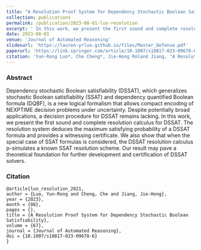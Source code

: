 ```yaml
---
title: "A Resolution Proof System for Dependency Stochastic Boolean Satisfiability"
collection: publications
permalink: /publication/2023-08-01-luo-resolution
excerpt: ' In this work, we present the first sound and complete resolution calculus for Dependency Stochastic Boolean Satisfiability (DSSAT).'
date: 2023-08-01
venue: 'Journal of Automated Reasoning'
slidesurl: 'https://lauren-yrluo.github.io/files/Master_Defense.pdf'
paperurl: 'https://link.springer.com/article/10.1007/s10817-023-09670-6'
citation: 'Yun-Rong Luo*, Che Cheng*, Jie-Hong Roland Jiang, "A Resolution Proof System for Dependency Stochastic Boolean Satisfiability." Journal of Automated Reasoning, 2023'
---
```


### Abstract
Dependency stochastic Boolean satisfiability (DSSAT), which generalizes stochastic Boolean satisfiability (SSAT) and dependency quantified Boolean formula (DQBF), is a new logical formalism that allows compact encoding of NEXPTIME decision problems under uncertainty. Despite potentially broad applications, a decision procedure for DSSAT remains lacking. In this work, we present the first sound and complete resolution calculus for DSSAT. The resolution system deduces the maximum satisfying probability of a DSSAT formula and provides a witnessing certificate. We also show that when the special case of SSAT formulas is considered, the DSSAT resolution calculus p-simulates a known SSAT resolution scheme. Our result may pave a theoretical foundation for further development and certification of DSSAT solvers.

### Citation
```
@article{luo_resolution_2021,
author = {Luo, Yun-Rong and Cheng, Che and Jiang, Jie-Hong},
year = {2023},
month = {08},
pages = {},
title = {A Resolution Proof System for Dependency Stochastic Boolean Satisfiability},
volume = {67},
journal = {Journal of Automated Reasoning},
doi = {10.1007/s10817-023-09670-6}
}
```